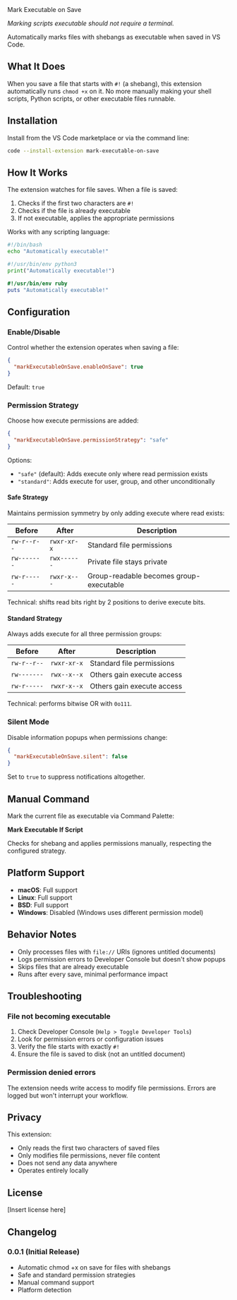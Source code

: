 <div align="center>

# Mark Executable on Save

_Marking scripts executable should not require a terminal._

</div>

Automatically marks files with shebangs as executable when saved in VS Code.

## What It Does

When you save a file that starts with `#!` (a shebang), this extension
automatically runs `chmod +x` on it. No more manually making your shell
scripts, Python scripts, or other executable files runnable.

## Installation

Install from the VS Code marketplace or via the command line:

```bash
code --install-extension mark-executable-on-save
```

## How It Works

The extension watches for file saves. When a file is saved:

1. Checks if the first two characters are `#!`
2. Checks if the file is already executable
3. If not executable, applies the appropriate permissions

Works with any scripting language:

```bash
#!/bin/bash
echo "Automatically executable!"
```

```python
#!/usr/bin/env python3
print("Automatically executable!")
```

```ruby
#!/usr/bin/env ruby
puts "Automatically executable!"
```

## Configuration

### Enable/Disable

Control whether the extension operates when saving a file:

```json
{
  "markExecutableOnSave.enableOnSave": true
}
```

Default: `true`

### Permission Strategy

Choose how execute permissions are added:

```json
{
  "markExecutableOnSave.permissionStrategy": "safe"
}
```

Options:

- `"safe"` (default): Adds execute only where read permission exists
- `"standard"`: Adds execute for user, group, and other unconditionally

#### Safe Strategy

Maintains permission symmetry by only adding execute where read exists:

| Before      | After       | Description                             |
| ----------- | ----------- | --------------------------------------- |
| `rw-r--r--` | `rwxr-xr-x` | Standard file permissions               |
| `rw-------` | `rwx------` | Private file stays private              |
| `rw-r-----` | `rwxr-x---` | Group-readable becomes group-executable |

Technical: shifts read bits right by 2 positions to derive execute bits.

#### Standard Strategy

Always adds execute for all three permission groups:

| Before      | After       | Description                |
| ----------- | ----------- | -------------------------- |
| `rw-r--r--` | `rwxr-xr-x` | Standard file permissions  |
| `rw-------` | `rwx--x--x` | Others gain execute access |
| `rw-r-----` | `rwxr-x--x` | Others gain execute access |

Technical: performs bitwise OR with `0o111`.

### Silent Mode

Disable information popups when permissions change:

```json
{
  "markExecutableOnSave.silent": false
}
```

Set to `true` to suppress notifications altogether.

## Manual Command

Mark the current file as executable via Command Palette:

**Mark Executable If Script**

Checks for shebang and applies permissions manually, respecting the
configured strategy.

## Platform Support

- **macOS**: Full support
- **Linux**: Full support
- **BSD**: Full support
- **Windows**: Disabled (Windows uses different permission model)

## Behavior Notes

- Only processes files with `file://` URIs (ignores untitled documents)
- Logs permission errors to Developer Console but doesn't show popups
- Skips files that are already executable
- Runs after every save, minimal performance impact

## Troubleshooting

### File not becoming executable

1. Check Developer Console (`Help > Toggle Developer Tools`)
2. Look for permission errors or configuration issues
3. Verify the file starts with exactly `#!`
4. Ensure the file is saved to disk (not an untitled document)

### Permission denied errors

The extension needs write access to modify file permissions. Errors are
logged but won't interrupt your workflow.

## Privacy

This extension:

- Only reads the first two characters of saved files
- Only modifies file permissions, never file content
- Does not send any data anywhere
- Operates entirely locally

## License

[Insert license here]

## Changelog

### 0.0.1 (Initial Release)

- Automatic chmod +x on save for files with shebangs
- Safe and standard permission strategies
- Manual command support
- Platform detection

